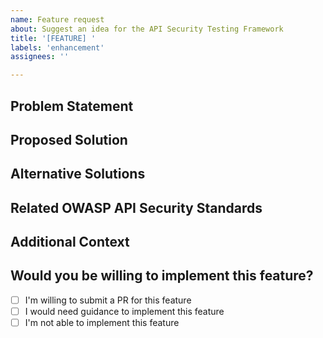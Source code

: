 ```yaml
---
name: Feature request
about: Suggest an idea for the API Security Testing Framework
title: '[FEATURE] '
labels: 'enhancement'
assignees: ''

---
```


## Problem Statement
<!-- A clear and concise description of what problem this feature would solve. E.g., I'm always frustrated when [...] -->

## Proposed Solution
<!-- A clear and concise description of what you want to happen. -->

## Alternative Solutions
<!-- A clear and concise description of any alternative solutions or features you've considered. -->

## Related OWASP API Security Standards
<!-- If this feature relates to specific OWASP API Security Top 10 items or other security standards, please mention them here. -->

## Additional Context
<!-- Add any other context, screenshots, or examples about the feature request here. -->

## Would you be willing to implement this feature?
<!-- Let us know if you're interested in contributing this feature yourself. -->
- [ ] I'm willing to submit a PR for this feature
- [ ] I would need guidance to implement this feature
- [ ] I'm not able to implement this feature